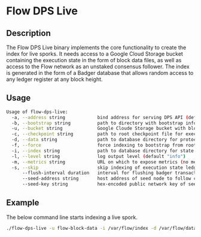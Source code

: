 # Flow DPS Live

## Description

The Flow DPS Live binary implements the core functionality to create the index for live sporks.
It needs access to a Google Cloud Storage bucket containing the execution state in the form of block data files, as well as access to the Flow network as an unstaked consensus follower.
The index is generated in the form of a Badger database that allows random access to any ledger register at any block height.

## Usage

```sh
Usage of flow-dps-live:
  -a, --address string            bind address for serving DPS API (default "127.0.0.1:5005")
  -b, --bootstrap string          path to directory with bootstrap information for spork (default "bootstrap")
  -u, --bucket string             Google Cloude Storage bucket with block data records
  -c, --checkpoint string         path to root checkpoint file for execution state trie
  -d, --data string               path to database directory for protocol data (default "data")
  -f, --force                     force indexing to bootstrap from root checkpoint and overwrite existing index
  -i, --index string              path to database directory for state index (default "index")
  -l, --level string              log output level (default "info")
  -m, --metrics string            URL on which to expose metrics (no metrics are exposed when left empty)
  -s, --skip                      skip indexing of execution state ledger registers
      --flush-interval duration   interval for flushing badger transactions (0s for disabled)
      --seed-address string       host address of seed node to follow consensus
      --seed-key string           hex-encoded public network key of seed node to follow consensus

```

## Example

The below command line starts indexing a live spork.

```sh
./flow-dps-live -u flow-block-data -i /var/flow/index -d /var/flow/data -c /var/flow/bootstrap/root.checkpoint -b /var/flow/bootstrap/public --seed-address access.canary.nodes.onflow.org:9000 --seed-key cfce845fa9b0fb38402640f997233546b10fec3f910bf866c43a0db58ab6a1e4
```
